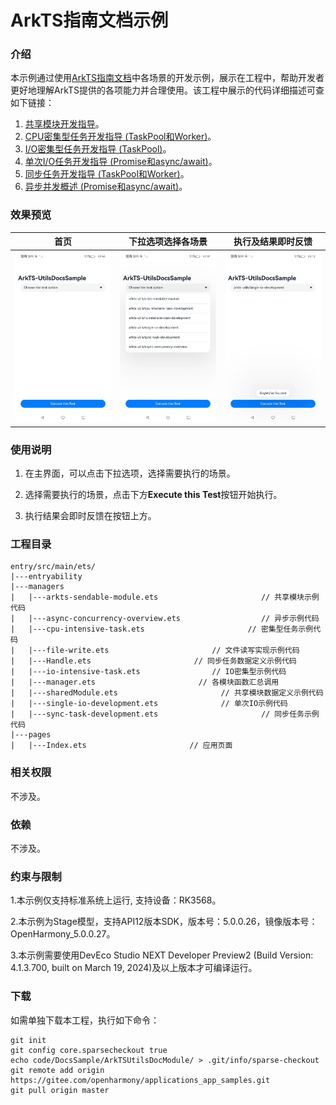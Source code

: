 # ArkTS指南文档示例

### 介绍

本示例通过使用[ArkTS指南文档](https://gitee.com/openharmony/docs/tree/master/zh-cn/application-dev/arkts-utils)中各场景的开发示例，展示在工程中，帮助开发者更好地理解ArkTS提供的各项能力并合理使用。该工程中展示的代码详细描述可查如下链接：

1. [共享模块开发指导](https://gitee.com/openharmony/docs/blob/master/zh-cn/application-dev/arkts-utils/arkts-sendable-module.md)。
2. [CPU密集型任务开发指导 (TaskPool和Worker)](https://gitee.com/openharmony/docs/blob/master/zh-cn/application-dev/arkts-utils/cpu-intensive-task-development.md)。
3. [I/O密集型任务开发指导 (TaskPool)](https://gitee.com/openharmony/docs/blob/master/zh-cn/application-dev/arkts-utils/io-intensive-task-development.md)。
4. [单次I/O任务开发指导 (Promise和async/await)](https://gitee.com/openharmony/docs/blob/OpenHarmony-4.1-Release/zh-cn/application-dev/arkts-utils/single-io-development.md)。
5. [同步任务开发指导 (TaskPool和Worker)](https://gitee.com/openharmony/docs/blob/master/zh-cn/application-dev/arkts-utils/sync-task-development.md)。
6. [异步并发概述 (Promise和async/await)](https://gitee.com/openharmony/docs/blob/master/zh-cn/application-dev/arkts-utils/async-concurrency-overview.md)。

### 效果预览

| 首页                                  | 下拉选项选择各场景                           | 执行及结果即时反馈             |
|-------------------------------------|-------------------------------------|-----------------------|
| ![](screenshots/device/image1.jpeg) | ![](screenshots/device/image2.jpeg) | ![](screenshots/device/image3.jpeg) |

### 使用说明

1. 在主界面，可以点击下拉选项，选择需要执行的场景。

2. 选择需要执行的场景，点击下方**Execute this Test**按钮开始执行。

3. 执行结果会即时反馈在按钮上方。

### 工程目录
```
entry/src/main/ets/
|---entryability
|---managers
|   |---arkts-sendable-module.ets                       // 共享模块示例代码
|   |---async-concurrency-overview.ets                  // 异步示例代码
|   |---cpu-intensive-task.ets                       // 密集型任务示例代码
|   |---file-write.ets                       // 文件读写实现示例代码
|   |---Handle.ets                       // 同步任务数据定义示例代码
|   |---io-intensive-task.ets                // IO密集型示例代码
|   |---manager.ets                       // 各模块函数汇总调用
|   |---sharedModule.ets                       // 共享模块数据定义示例代码
|   |---single-io-development.ets              // 单次IO示例代码
|   |---sync-task-development.ets                       // 同步任务示例代码
|---pages
|   |---Index.ets                       // 应用页面
```

### 相关权限

不涉及。

### 依赖

不涉及。

### 约束与限制

1.本示例仅支持标准系统上运行, 支持设备：RK3568。

2.本示例为Stage模型，支持API12版本SDK，版本号：5.0.0.26，镜像版本号：OpenHarmony_5.0.0.27。

3.本示例需要使用DevEco Studio NEXT Developer Preview2 (Build Version: 4.1.3.700, built on March 19, 2024)及以上版本才可编译运行。

### 下载

如需单独下载本工程，执行如下命令：

````
git init
git config core.sparsecheckout true
echo code/DocsSample/ArkTSUtilsDocModule/ > .git/info/sparse-checkout
git remote add origin https://gitee.com/openharmony/applications_app_samples.git
git pull origin master
````